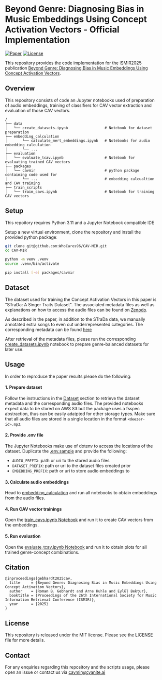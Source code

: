 # Beyond Genre: Diagnosing Bias in Music Embeddings Using Concept Activation Vectors - Official Implementation

[![Paper](https://img.shields.io/badge/paper-ISMIR:<id>-024291)](./paper_ismir_2025.pdf)
[![License](https://img.shields.io/badge/license-MIT-blue)](LICENSE)

This repository provides the code implementation for the ISMIR2025 publication [Beyond Genre: Diagnosing Bias in Music Embeddings Using Concept Activation Vectors](./paper_ismir_2025.pdf).

## Overview

This repository consists of code an Jupyter notebooks used of preparation of audio embeddings, training of classifiers for CAV vector extraction and evaluation of those CAV vectors.

```
/
├── data
│   └── create_datasets.ipynb                 # Notebook for dataset preparation
├── embedding_calculation
│       └── calculate_mert_embeddings.ipynb   # Notebooks for audio embedding calculation
|       └── ...
├── evaluation
│   └── evaluate_tcav.ipynb                   # Notebook for evaluating trained CAV vectors
├── packages
│   └── cavmir                                # python package containing code used for
|       └── ...                               # embedding calcualtion and CAV training
├── train_scripts
│   └── train_cavs.ipynb                      # Notebook for training CAV vectors

```

## Setup

This repoitory requires Python 3.11 and a Jupyter Notebook compatible IDE

Setup a new virtual environment, clone the repository and install the provided python package:

```bash
git clone git@github.com:WhoCares96/CAV-MIR.git
cd CAV-MIR

python -m venv .venv
source .venv/bin/activate

pip install [-e] packages/cavmir
```

## Dataset

The dataset used for training the Concept Activation Vectors in this paper is "STraDa: A Singer Traits Dataset". The associated metadata files as well as explanations on how to access the audio files can be found on [Zenodo](https://zenodo.org/records/10057434).

As described in the paper, in addition to the STraDa data, we manually annotated extra songs to even out underrepresented categories. The corresponding metadata can be found [here](./data/strada_extra.csv)

After retrieval of the metadata files, please run the corresponding [create_datasets.ipynb](./data/create_datasets.ipynb) notebook to prepare genre-balanced datasets for later use.

## Usage

In order to reproduce the paper results please do the following:

#### 1. Prepare dataset

Follow the instructions in the [Dataset](#dataset) section to retrieve the dataset metadata and the corresponding audio files. The provided notebooks expect data to be stored on AWS S3 but the package uses a fsspec abstraction, thus can be easily adatpted for other storage types. Make sure that all audio files are stored in a single location in the format `<deezer-id>.mp3`.

#### 2. Provide .env file

The Jupyter Notebooks make use of dotenv to access the locations of the dataset. Duplicate the [.env.sample](.env.sample) and provide the following:

- `AUDIO_PREFIX`: path or uri to the stored audio files
- `DATASET_PREFIX`: path or uri to the dataset files created prior
- `EMBEDDING_PREFIX`: path or uri to store audio embeddings to

#### 3. Calculate audio embeddings

Head to [embedding_calculation](./embedding_calculation) and run all notebooks to obtain embeddings from the audio files.

#### 4. Run CAV vector trainings

Open the [train_cavs.ipynb Notebook](./train_scripts/train_cavs.ipynb) and run it to create CAV vectors from the embeddings.

#### 5. Run evaluation

Open the [evaluate_tcav.ipynb Notebook](./evaluation/evaluate_tcav.ipynb) and run it to obtain plots for all trained genre-concept combinations.

## Citation

```text
@inproceedings{gebhardt2025cav,
  title     = {Beyond Genre: Diagnosing Bias in Music Embeddings Using Concept Activation Vectors},
  author    = {Roman B. Gebhardt and Arne Kuhle and Eylül Bektur},
  booktitle = {Proceedings of the 26th International Society for Music Information Retrieval Conference (ISMIR)},
  year      = {2025}
}
```

## License

This repository is released under the MIT license. Please see the [LICENSE](LICENSE) file for more details.

## Contact

For any enquiries regarding this repository and the scripts usage, please open an issue or contact us via [cavmir@cyanite.ai](mailto:cavmir@cyanite.ai)
